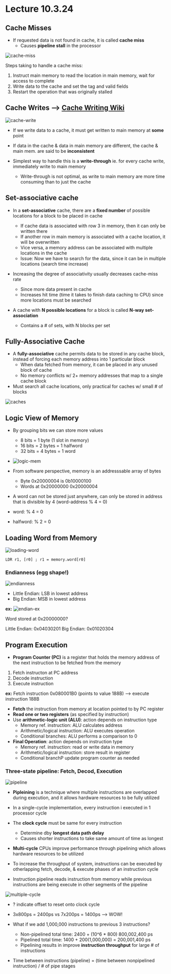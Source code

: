 # Lecture 10.3.24

## Cache Misses

- If requested data is not found in cache, it is called **cache miss**
  - Causes **pipeline stall** in the processor

![cache-miss](cache-miss.png)

Steps taking to handle a cache miss:

1. Instruct main memory to read the location in main memory, wait for access to complete
2. Write data to the cache and set the tag and valid fields
3. Restart the operation that was originally stalled

## Cache Writes --> [Cache Writing Wiki](https://en.wikipedia.org/wiki/Cache_placement_policies)

![cache-write](cache-write.png)

- If we write data to a cache, it must get written to main memory at **some** point
- If data in the cache & data in main memory are different, the cache & main mem. are said to be **inconsistent**

- Simplest way to handle this is a **write-through** ie. for every cache write, immediately write to main memory
  - Write-through is not optimal, as write to main memory are more time consuming than to just the cache

## Set-associative cache

- In a **set-associative** cache, there are a **fixed number** of possible locations for a block to be placed in cache
  - If cache data is associated with row 3 in memory, then it can only be written there
  - If another row in main memory is associated with a cache location, it will be overwritten
  - Vice versa, a memory address can be associated with multiple locations in the cache
  - Issue: Now we have to search for the data, since it can be in multiple locations (search time increase)
  
- Increasing the degree of associativity usually decreases cache-miss rate
  - Since more data present in cache
  - Increases hit time (time it takes to finish data caching to CPU) since more locations must be searched
- A cache with **N possible locations** for a block is called **N-way set-association**
  - Contains a # of sets, with N blocks per set

## Fully-Associative Cache

- A **fully-associative** cache permits data to be stored in any cache block, instead of forcing each memory address into 1 particular block
  - When data fetched from memory, it can be placed in any unused block of cache
  - No memory conflicts w/ 2+ memory addresses that map to a single cache block
- Must search all cache locations, only practical for caches w/ small # of blocks

![caches](caches.png)

## Logic View of Memory

- By grouping bits we can store more values
  - 8 bits = 1 byte (1 slot in memory)
  - 16 bits = 2 bytes = 1 halfword
  - 32 bits = 4 bytes = 1 word
  
- ![logic-mem](logic-mem.png)

- From software perspective, memory is an addresssable array of bytes
  - Byte 0x20000004 is 0b10000100
  - Words at 0x20000000 0x20000004

- A word can not be stored just anywhere, can only be stored in address that is divisible by 4 (word-address % 4 = 0)
- word: % 4 = 0
- halfword: % 2 = 0

## Loading Word from Memory

![loading-word](loading-word.png)

```ARM
LDR r1, [r0] ; r1 = memory.word[r0]
```

### Endianness (egg shape!)

![endianness](endianness.png)

- Little Endian: LSB in lowest address
- Big Endian: MSB in lowest address

**ex:**
![endian-ex](endian-ex.png)

Word stored at 0x20000000?

Little Endian: 0x04030201
Big Endian: 0x01020304

## Program Execution

- **Program Counter (PC)** is a register that holds the memory address of the next instruction to be fetched from the memory

1. Fetch instructon at PC address
2. Decode instruction
3. Execute instruction

**ex:** Fetch instruction 0x080001B0 (points to value 188B) --> execute instruction 188B

- **Fetch** the instruction from memory at location pointed to by PC register
- **Read one or two registers** (as specified by instruction)
- Use **arithmetic-logic unit (ALU)**: action depends on instruction type
  - Memory ref. instruction: ALU calculates address
  - Arithmetic/logical instruction: ALU executes operation
  - Conditional branches: ALU performs a comparison to 0
- **Final Operation**: action depends on instruction type
  - Memory ref. instruction: read or write data in memory
  - Arithmetic/logical instruction: store result in register
  - Conditional branchP update program counter as needed

### Three-state pipeline: Fetch, Decod, Execution

![pipeline](pipeline.png)

- **Pipleining** is a technique where multiple instructions are overlapped during execution, and it allows hardware resources to be fully utilized
- In a single-cycle implementation, every instruction i executed in 1 processor cycle

- The **clock cycle** must be same for every instruction
  - Determine dby **longest data path delay**
  - Causes shorter instructions to take same amount of time as longest

- **Multi-cycle** CPUs improve performance through pipelining which allows hardware resources to be utilized
- To increase the throughput of system, instructions can be executed by otherlapping fetch, decode, & execute phases of an instruction cycle
- Instruction pipeline reads instruction from memory while previous instructions are being execute in other segments of the pipeline

![multiple-cycle](multiple-cycle.png)

- ? indicate offset to reset onto clock cycle
- 3x800ps = 2400ps vs 7x200ps = 1400ps --> WOW!

- What if we add 1,000,000 instructions to previous 3 instructions?
  - Non-pipelined total time: 2400 + (10^6 * 800) 800,002,400 ps
  - Pipelined total time: 1400 + 200(1,000,000) = 200,001,400 ps
  - Pipelining results in improve **instruction throughput** for large # of instructions

- Time between instructions (pipeline) = (time between nonpipelined instruction) / # of pipe stages
